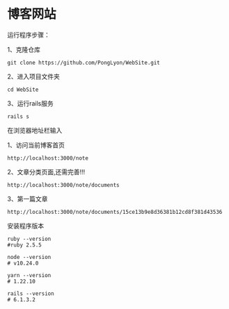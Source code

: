 # 博客网站

运行程序步骤：

1、克隆仓库
```
git clone https://github.com/PongLyon/WebSite.git
```
2、进入项目文件夹
```
cd WebSite
```
3、运行rails服务
```
rails s
```
 在浏览器地址栏输入
 
1、访问当前博客首页
```
http://localhost:3000/note
```
2、文章分类页面,还需完善!!!
```
http://localhost:3000/note/documents
```
3、第一篇文章
```
http://localhost:3000/note/documents/15ce13b9e8d36381b12cd8f381d43536
```

安装程序版本

```
ruby --version 
#ruby 2.5.5
```
```
node --version 
# v10.24.0
```
```
yarn --version
# 1.22.10
```
```
rails --version
# 6.1.3.2
```
